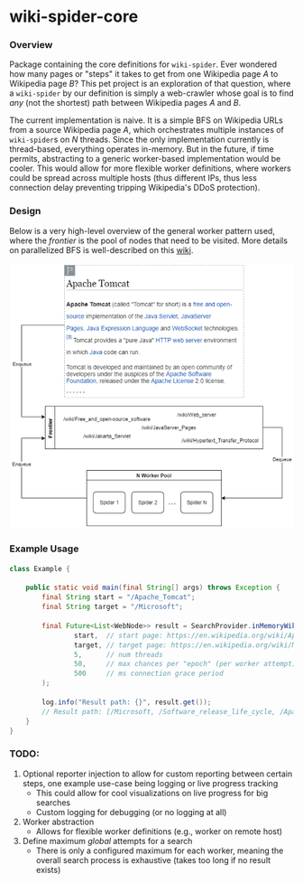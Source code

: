 # wiki-spider-core

### Overview

Package containing the core definitions for `wiki-spider`. 
Ever wondered how many pages or "steps" it takes to get from
one Wikipedia page _A_ to Wikipedia page _B_? This pet project
is an exploration of that question, where a `wiki-spider` by our
definition is simply a web-crawler whose goal is to find _any_
(not the shortest) path between Wikipedia pages _A_ and _B_.

The current implementation is naive. It is a simple BFS on Wikipedia
URLs from a source Wikipedia page _A_, which orchestrates multiple
instances of `wiki-spider`s on _N_ threads. Since the only implementation
currently is thread-based, everything operates in-memory. But in the future,
if time permits, abstracting to a generic worker-based implementation
would be cooler. This would allow for more flexible worker definitions, where
workers could be spread across multiple hosts (thus different IPs, thus less
connection delay preventing tripping Wikipedia's DDoS protection).

### Design

Below is a very high-level overview of the general worker pattern used, where
the _frontier_ is the pool of nodes that need to be visited. More details on
parallelized BFS is well-described on this 
[wiki](https://en.wikipedia.org/wiki/Parallel_breadth-first_search).

![High-level overview](./doc/wiki-spider-worker-diagram.png)

### Example Usage

```java
class Example {

    public static void main(final String[] args) throws Exception {
        final String start = "/Apache_Tomcat";
        final String target = "/Microsoft";
        
        final Future<List<WebNode>> result = SearchProvider.inMemoryWikiSearch(
                start,  // start page: https://en.wikipedia.org/wiki/Apache_Tomcat
                target, // target page: https://en.wikipedia.org/wiki/Microsoft
                5,      // num threads
                50,     // max chances per "epoch" (per worker attempt)
                500     // ms connection grace period
        );
        
        log.info("Result path: {}", result.get());
        // Result path: [/Microsoft, /Software_release_life_cycle, /Apache_Tomcat]
    }
}
```

### TODO:
1. Optional reporter injection to allow for custom reporting between certain steps,
 one example use-case being logging or live progress tracking
    * This could allow for cool visualizations on live progress for big searches
    * Custom logging for debugging (or no logging at all)
2. Worker abstraction
    * Allows for flexible worker definitions (e.g., worker on remote host)
3. Define maximum _global_ attempts for a search
    * There is only a configured maximum for each worker, meaning the overall search
   process is exhaustive (takes too long if no result exists)